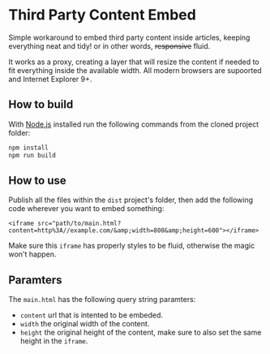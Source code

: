 # Third Party Content Embed

Simple workaround to embed third party content inside articles, keeping everything neat and tidy! or in other words, ~~responsive~~ fluid.

It works as a proxy, creating a layer that will resize the content if needed to fit everything inside the available width. All modern browsers are supoorted and Internet Explorer 9+.

## How to build

With [Node.js](http://nodejs.org/) installed run the following commands from the cloned project folder:

```sh
npm install
npm run build
```

## How to use

Publish all the files within the `dist` project's folder, then add the following code wherever you want to embed something:

```
<iframe src="path/to/main.html?content=http%3A//example.com/&amp;width=800&amp;height=600"></iframe>
```

Make sure this `iframe` has properly styles to be fluid, otherwise the magic won't happen.

## Paramters

The `main.html` has the following query string paramters:

* `content` url that is intented to be embeded.
* `width` the original width of the content.
* `height` the original height of the content, make sure to also set the same height in the `iframe`.
